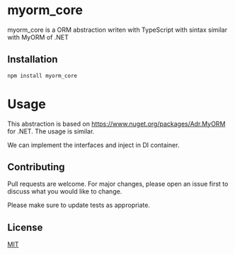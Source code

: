 # myorm_core

myorm_core is a ORM abstraction writen with TypeScript with sintax similar with MyORM of .NET

## Installation


```bash
npm install myorm_core
```


# Usage
This abstraction is based on https://www.nuget.org/packages/Adr.MyORM for .NET. The usage is similar.

We can implement the interfaces and inject in DI container.


## Contributing

Pull requests are welcome. For major changes, please open an issue first
to discuss what you would like to change.

Please make sure to update tests as appropriate.

## License

[MIT](https://choosealicense.com/licenses/mit/)